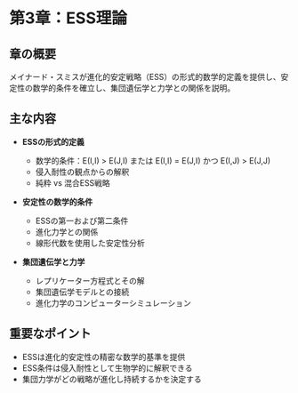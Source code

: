 # 第3章：ESS理論

## 章の概要
メイナード・スミスが進化的安定戦略（ESS）の形式的数学的定義を提供し、安定性の数学的条件を確立し、集団遺伝学と力学との関係を説明。

## 主な内容
- **ESSの形式的定義**
  - 数学的条件：E(I,I) > E(J,I) または E(I,I) = E(J,I) かつ E(I,J) > E(J,J)
  - 侵入耐性の観点からの解釈
  - 純粋 vs 混合ESS戦略

- **安定性の数学的条件**
  - ESSの第一および第二条件
  - 進化力学との関係
  - 線形代数を使用した安定性分析

- **集団遺伝学と力学**
  - レプリケーター方程式とその解
  - 集団遺伝学モデルとの接続
  - 進化力学のコンピューターシミュレーション

## 重要なポイント
- ESSは進化的安定性の精密な数学的基準を提供
- ESS条件は侵入耐性として生物学的に解釈できる
- 集団力学がどの戦略が進化し持続するかを決定する